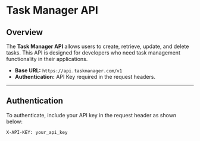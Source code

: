 # Task Manager API

## Overview
The **Task Manager API** allows users to create, retrieve, update, and delete tasks. This API is designed for developers who need task management functionality in their applications.

- **Base URL:** `https://api.taskmanager.com/v1`
- **Authentication:** API Key required in the request headers.

---

## Authentication
To authenticate, include your API key in the request header as shown below:

```http
X-API-KEY: your_api_key
